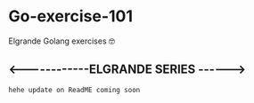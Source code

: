 # Go-exercise-101
Elgrande Golang exercises 🤓

## <------------ELGRANDE SERIES ------>

```
hehe update on ReadME coming soon
```
